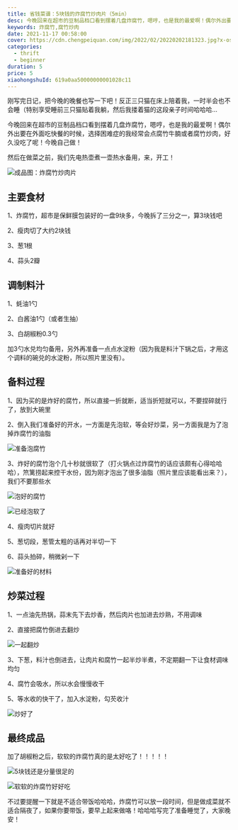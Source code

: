 ```yaml
---
title: 省钱菜谱：5块钱的炸腐竹炒肉片（5min）
desc: 今晚回来在超市的豆制品档口看到摆着几盘炸腐竹，嗯哼，也是我的最爱啊！偶尔外出要在外面吃快餐的时候，选择困难症的我经常会点腐竹牛腩或者腐竹炒肉，好久没吃了呢！今晚自己做！
keywords: 炸腐竹,腐竹炒肉
date: 2021-11-17 00:58:00
cover: https://cdn.chengpeiquan.com/img/2022/02/20220202181323.jpg?x-oss-process=image/interlace,1
categories:
  - thrift
  - beginner
duration: 5
price: 5
xiaohongshuId: 619a0aa50000000001028c11
---
```


刚写完日记，把今晚的晚餐也写一下吧！反正三只猫在床上陪着我，一时半会也不会睡（特别享受睡前三只猫贴着我躺，然后我搂着猫的这段亲子时间哈哈哈…

今晚回来在超市的豆制品档口看到摆着几盘炸腐竹，嗯哼，也是我的最爱啊！偶尔外出要在外面吃快餐的时候，选择困难症的我经常会点腐竹牛腩或者腐竹炒肉，好久没吃了呢！今晚自己做！

然后在做菜之前，我们先电热壶煮一壶热水备用，来，开工！

![成品图：炸腐竹炒肉片](https://cdn.chengpeiquan.com/img/2022/02/20220202181528.jpg?x-oss-process=image/interlace,1)

## 主要食材

1、炸腐竹，超市是保鲜膜包装好的一盘9块多，今晚拆了三分之一，算3块钱吧

2、瘦肉切了大约2块钱

3、葱1根

4、蒜头2瓣

## 调制料汁

1、蚝油1勺

2、白酱油1勺（或者生抽）

3、白胡椒粉0.3勺

加3勺水兑均匀备用，另外再准备一点点水淀粉（因为我是料汁下锅之后，才用这个调料的碗兑的水淀粉，所以照片里没有）。

## 备料过程

1、因为买的是炸好的腐竹，所以直接一折就断，适当折短就可以，不要捏碎就行了，放到大碗里

2、倒入我们准备好的开水，一方面是先泡软，等会好炒菜，另一方面我是为了泡掉炸腐竹的油脂

![准备泡腐竹](https://cdn.chengpeiquan.com/img/2022/02/20220202181525.jpg?x-oss-process=image/interlace,1)

3、炸好的腐竹泡个几十秒就很软了（打火锅点过炸腐竹的话应该颇有心得哈哈哈），笊篱捞起来控干水份，因为刚才泡出了很多油脂（照片里应该能看出来？），我们不要那些水

![泡好的腐竹](https://cdn.chengpeiquan.com/img/2022/02/20220202181524.jpg?x-oss-process=image/interlace,1)

![已经泡软了](https://cdn.chengpeiquan.com/img/2022/02/20220202181522.jpg?x-oss-process=image/interlace,1)

4、瘦肉切片就好

5、葱切段，葱管太粗的话再对半切一下

6、蒜头拍碎，稍微剁一下

![准备好的材料](https://cdn.chengpeiquan.com/img/2022/02/20220202181523.jpg?x-oss-process=image/interlace,1)

## 炒菜过程

1、一点油先热锅，蒜末先下去炒香，然后肉片也加进去炒熟，不用调味

2、直接把腐竹倒进去翻炒

![一起翻炒](https://cdn.chengpeiquan.com/img/2022/02/20220202181521.jpg?x-oss-process=image/interlace,1)

3、下葱，料汁也倒进去，让肉片和腐竹一起半炒半煮，不定期翻一下让食材调味均匀

4、腐竹会吸水，所以水会慢慢收干

5、等水收的快干了，加入水淀粉，勾芡收汁

![炒好了](https://cdn.chengpeiquan.com/img/2022/02/20220202181520.jpg?x-oss-process=image/interlace,1)

## 最终成品

加了胡椒粉之后，软软的炸腐竹真的是太好吃了！！！！！

![5块钱还是分量很足的](https://cdn.chengpeiquan.com/img/2022/02/20220202181527.jpg?x-oss-process=image/interlace,1)

![软软的炸腐竹好好吃](https://cdn.chengpeiquan.com/img/2022/02/20220202181526.jpg?x-oss-process=image/interlace,1)

不过要提醒一下就是不适合带饭哈哈哈，炸腐竹可以放一段时间，但是做成菜就不适合隔夜了，如果你要带饭，要早上起来做咯！哈哈哈写完了准备睡觉了，大家晚安！
